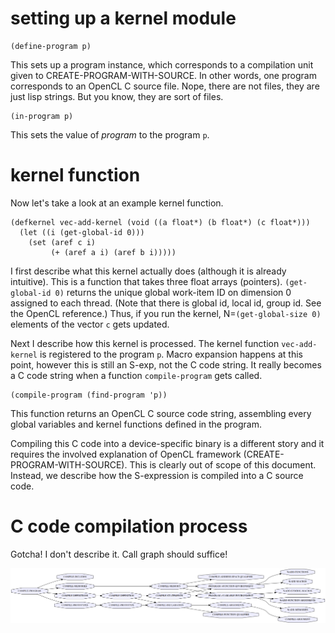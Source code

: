 
# setting up a kernel module

``` common-lisp
(define-program p)
```

This sets up a program instance, which corresponds to a compilation
unit given to CREATE-PROGRAM-WITH-SOURCE. In other words, one program
corresponds to an OpenCL C source file. Nope, there are not files, they are just
lisp strings. But you know, they are sort of files.

``` common-lisp
(in-program p)
```

This sets the value of *program* to the program `p`.

# kernel function

Now let's take a look at an example kernel function.

``` common-lisp
(defkernel vec-add-kernel (void ((a float*) (b float*) (c float*)))
  (let ((i (get-global-id 0)))
    (set (aref c i)
         (+ (aref a i) (aref b i)))))
```

I first describe what this kernel actually does (although it is already intuitive).
This is a function that takes three float arrays (pointers).
`(get-global-id 0)` returns the unique global work-item ID on dimension 0 assigned to each thread.
(Note that there is global id, local id, group id. See the OpenCL reference.)
Thus, if you run the kernel, N=`(get-global-size 0)` elements of the vector `c` gets updated.

Next I describe how this kernel is processed.
The kernel function `vec-add-kernel` is registered to the program `p`.
Macro expansion happens at this point, however this is still an S-exp, not the C code string.
It really becomes a C code string when a function `compile-program` gets called.

``` common-lisp
(compile-program (find-program 'p))
```

This function returns an OpenCL C source code string, assembling every global
variables and kernel functions defined in the program.

Compiling this C code into a device-specific binary is a different story and it
requires the involved explanation of OpenCL framework
(CREATE-PROGRAM-WITH-SOURCE). This is clearly out of scope of this document.
Instead, we describe how the S-expression is compiled into a C source code.

# C code compilation process

Gotcha! I don't describe it. Call graph should suffice!

![compile-program.png](./compile-program.png)
